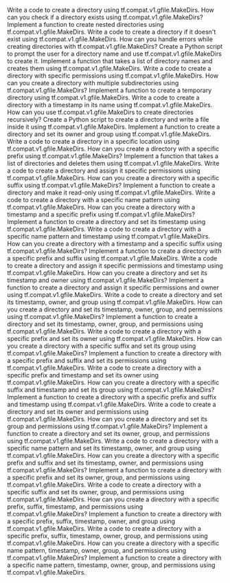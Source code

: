 Write a code to create a directory using tf.compat.v1.gfile.MakeDirs.
How can you check if a directory exists using tf.compat.v1.gfile.MakeDirs?
Implement a function to create nested directories using tf.compat.v1.gfile.MakeDirs.
Write a code to create a directory if it doesn't exist using tf.compat.v1.gfile.MakeDirs.
How can you handle errors while creating directories with tf.compat.v1.gfile.MakeDirs?
Create a Python script to prompt the user for a directory name and use tf.compat.v1.gfile.MakeDirs to create it.
Implement a function that takes a list of directory names and creates them using tf.compat.v1.gfile.MakeDirs.
Write a code to create a directory with specific permissions using tf.compat.v1.gfile.MakeDirs.
How can you create a directory with multiple subdirectories using tf.compat.v1.gfile.MakeDirs?
Implement a function to create a temporary directory using tf.compat.v1.gfile.MakeDirs.
Write a code to create a directory with a timestamp in its name using tf.compat.v1.gfile.MakeDirs.
How can you use tf.compat.v1.gfile.MakeDirs to create directories recursively?
Create a Python script to create a directory and write a file inside it using tf.compat.v1.gfile.MakeDirs.
Implement a function to create a directory and set its owner and group using tf.compat.v1.gfile.MakeDirs.
Write a code to create a directory in a specific location using tf.compat.v1.gfile.MakeDirs.
How can you create a directory with a specific prefix using tf.compat.v1.gfile.MakeDirs?
Implement a function that takes a list of directories and deletes them using tf.compat.v1.gfile.MakeDirs.
Write a code to create a directory and assign it specific permissions using tf.compat.v1.gfile.MakeDirs.
How can you create a directory with a specific suffix using tf.compat.v1.gfile.MakeDirs?
Implement a function to create a directory and make it read-only using tf.compat.v1.gfile.MakeDirs.
Write a code to create a directory with a specific name pattern using tf.compat.v1.gfile.MakeDirs.
How can you create a directory with a timestamp and a specific prefix using tf.compat.v1.gfile.MakeDirs?
Implement a function to create a directory and set its timestamp using tf.compat.v1.gfile.MakeDirs.
Write a code to create a directory with a specific name pattern and timestamp using tf.compat.v1.gfile.MakeDirs.
How can you create a directory with a timestamp and a specific suffix using tf.compat.v1.gfile.MakeDirs?
Implement a function to create a directory with a specific prefix and suffix using tf.compat.v1.gfile.MakeDirs.
Write a code to create a directory and assign it specific permissions and timestamp using tf.compat.v1.gfile.MakeDirs.
How can you create a directory and set its timestamp and owner using tf.compat.v1.gfile.MakeDirs?
Implement a function to create a directory and assign it specific permissions and owner using tf.compat.v1.gfile.MakeDirs.
Write a code to create a directory and set its timestamp, owner, and group using tf.compat.v1.gfile.MakeDirs.
How can you create a directory and set its timestamp, owner, group, and permissions using tf.compat.v1.gfile.MakeDirs?
Implement a function to create a directory and set its timestamp, owner, group, and permissions using tf.compat.v1.gfile.MakeDirs.
Write a code to create a directory with a specific prefix and set its owner using tf.compat.v1.gfile.MakeDirs.
How can you create a directory with a specific suffix and set its group using tf.compat.v1.gfile.MakeDirs?
Implement a function to create a directory with a specific prefix and suffix and set its permissions using tf.compat.v1.gfile.MakeDirs.
Write a code to create a directory with a specific prefix and timestamp and set its owner using tf.compat.v1.gfile.MakeDirs.
How can you create a directory with a specific suffix and timestamp and set its group using tf.compat.v1.gfile.MakeDirs?
Implement a function to create a directory with a specific prefix and suffix and timestamp using tf.compat.v1.gfile.MakeDirs.
Write a code to create a directory and set its owner and permissions using tf.compat.v1.gfile.MakeDirs.
How can you create a directory and set its group and permissions using tf.compat.v1.gfile.MakeDirs?
Implement a function to create a directory and set its owner, group, and permissions using tf.compat.v1.gfile.MakeDirs.
Write a code to create a directory with a specific name pattern and set its timestamp, owner, and group using tf.compat.v1.gfile.MakeDirs.
How can you create a directory with a specific prefix and suffix and set its timestamp, owner, and permissions using tf.compat.v1.gfile.MakeDirs?
Implement a function to create a directory with a specific prefix and set its owner, group, and permissions using tf.compat.v1.gfile.MakeDirs.
Write a code to create a directory with a specific suffix and set its owner, group, and permissions using tf.compat.v1.gfile.MakeDirs.
How can you create a directory with a specific prefix, suffix, timestamp, and permissions using tf.compat.v1.gfile.MakeDirs?
Implement a function to create a directory with a specific prefix, suffix, timestamp, owner, and group using tf.compat.v1.gfile.MakeDirs.
Write a code to create a directory with a specific prefix, suffix, timestamp, owner, group, and permissions using tf.compat.v1.gfile.MakeDirs.
How can you create a directory with a specific name pattern, timestamp, owner, group, and permissions using tf.compat.v1.gfile.MakeDirs?
Implement a function to create a directory with a specific name pattern, timestamp, owner, group, and permissions using tf.compat.v1.gfile.MakeDirs.